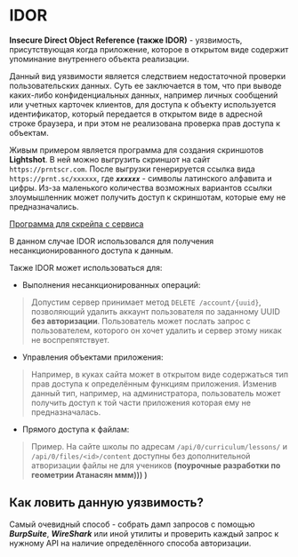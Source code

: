 # IDOR

**Insecure Direct Object Reference (также IDOR)** - уязвимость, присутствующая когда приложение, которое в открытом виде содержит упоминание внутреннего объекта реализации.

Данный вид уязвимости является следствием недостаточной проверки пользовательских данных. Суть ее заключается в том, что при выводе каких-либо конфиденциальных данных, например личных сообщений или учетных карточек клиентов, для доступа к объекту используется идентификатор, который передается в открытом виде в адресной строке браузера, и при этом не реализована проверка прав доступа к объектам.

Живым примером является программа для создания скриншотов **Lightshot**. В ней можно выгрузить скриншот на сайт ``https://prntscr.com``. После выгрузки генерируется ссылка вида `https://prnt.sc/xxxxxx`, где ***``xxxxxx``*** - символы латинского алфавита и цифры. Из-за маленького количества возможных вариантов ссылки злоумышленник может получить доступ к скриншотам, которые ему не предназначались.

[Программа для скрейпа с сервиса](https://github.com/mxrch/darkshot)

В данном случае IDOR использовался для получения несанкционированного доступа к данным.

Также IDOR может использоваться для:
* Выполнения несанкционированных операций:
> Допустим сервер принимает метод `DELETE /account/{uuid}`, позволяющий удалить аккаунт пользователя по заданному UUID **без авторизации**. Пользователь может послать запрос с пользователем, которого он хочет удалить и сервер этому никак не воспрепятствует.
* Управления объектами приложения:
> Например, в куках сайта может в открытом виде содержаться тип прав доступа к определённым функциям приложения. Изменив данный тип, например, на администратора, пользователь может получить доступ к той части приложения которая ему не предназначалась.
* Прямого доступа к файлам:
> Пример. На сайте школы  по адресам `/api/0/curriculum/lessons/` и `/api/0/files/<id>/content` доступны без дополнительной атворизации файлы не для учеников **(поурочные разработки по геометрии Атанасян ммм))) )**

## Как ловить данную уязвимость?

Самый очевидный способ - собрать дамп запросов с помощью ***BurpSuite***, ***WireShark*** или иной утилиты и проверить каждый запрос к нужному API на наличие определённого способа авторизации. 